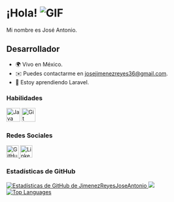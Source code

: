 # ¡Hola! ![GIF](https://user-images.githubusercontent.com/18350557/176309783-0785949b-9127-417c-8b55-ab5a4333674e.gif)

Mi nombre es José Antonio.

## Desarrollador 

* 🌍 Vivo en México.
* ✉️ Puedes contactarme en [josejimenezreyes36@gmail.com](mailto:josejimenezreyes36@gmail.com).
* 🧠 Estoy aprendiendo Laravel.

### Habilidades

<p align="left">
  <a href="https://www.oracle.com/java/" target="_blank" rel="noreferrer"><img src="https://raw.githubusercontent.com/danielcranney/readme-generator/main/public/icons/skills/java-colored.svg" width="36" height="36" alt="Java" /></a>
  <a href="https://git-scm.com/" target="_blank" rel="noreferrer"><img src="https://raw.githubusercontent.com/danielcranney/readme-generator/main/public/icons/skills/git-colored.svg" width="36" height="36" alt="Git" /></a>
  <!-- Agrega otras habilidades aquí -->
</p>

### Redes Sociales

<p align="left">
  <a href="https://www.github.com/JimenezReyesJoseAntonio" target="_blank" rel="noreferrer">
    <img src="https://raw.githubusercontent.com/danielcranney/readme-generator/main/public/icons/socials/github.svg" width="32" height="32" alt="GitHub" />
  </a>
  <a href="https://www.linkedin.com/in/jos%C3%A9-antonio-jim%C3%A9nez-reyes-397792154" target="_blank" rel="noreferrer">
    <img src="https://raw.githubusercontent.com/danielcranney/readme-generator/main/public/icons/socials/linkedin.svg" width="32" height="32" alt="LinkedIn" />
  </a>
</p>

### Estadísticas de GitHub

<a href="http://www.github.com/JimenezReyesJoseAntonio">
  <img src="https://github-readme-stats.vercel.app/api?username=JimenezReyesJoseAntonio&show_icons=true&hide=&count_private=true&title_color=0891b2&text_color=ffffff&icon_color=0891b2&bg_color=1c1917&hide_border=true&show_icons=true" alt="Estadísticas de GitHub de JimenezReyesJoseAntonio" />
</a>

<a href="http://www.github.com/JimenezReyesJoseAntonio">
  <img src="https://github-readme-streak-stats.herokuapp.com/?user=JimenezReyesJoseAntonio&stroke=ffffff&background=1c1917&ring=0891b2&fire=0891b2&currStreakNum=ffffff&currStreakLabel=0891b2&sideNums=ffffff&sideLabels=ffffff&dates=ffffff&hide_border=true" />
</a>

<a href="https://github.com/JimenezReyesJoseAntonio" align="left">
  <img src="https://github-readme-stats.vercel.app/api/top-langs/?username=JimenezReyesJoseAntonio&langs_count=10&title_color=0891b2&text_color=ffffff&icon_color=0891b2&bg_color=1c1917&hide_border=true&locale=en&custom_title=Top%20%Languages" alt="Top Languages" />
</a>
